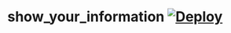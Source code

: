 show_your_information [![Deploy](https://www.herokucdn.com/deploy/button.png)](https://heroku.com/deploy)
=====================